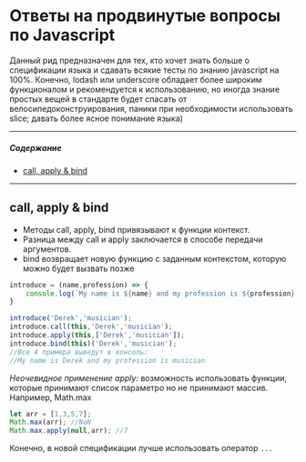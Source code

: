 # Ответы на продвинутые вопросы по Javascript

Данный рид предназначен для тех, кто хочет знать больше о спецификации языка и сдавать всякие тесты по знанию javascript на 100%.
Конечно, lodash или underscore обладает более широким функционалом и рекомендуется к использованию, но иногда знание простых вещей
в стандарте будет спасать от велосипедоконструирования, паники при необходимости использовать slice; давать более ясное понимание языка)

-------------------

##### Содержание 
- [call, apply & bind](#callapplybind)


-------------------

<a name="callapplybind"/>

## call, apply & bind

- Методы call, apply, bind привязывают к функции контекст. 
- Разница между call и apply заключается в способе передачи аргументов.
- bind возвращает новую функцию с заданным контекстом, которую можно будет вызвать позже

``` javascript
introduce = (name,profession) => {
    console.log(`My name is ${name} and my profession is ${profession}`); 
}

introduce('Derek','musician'); 
introduce.call(this,'Derek','musician');
introduce.apply(this,['Derek','musician']);
introduce.bind(this)('Derek','musician');
//Все 4 примера выведут в консоль: 
//My name is Derek and my profession is musician
```

*Неочевидное применение apply:* возможность использовать функции, которые принимают список параметро
но не принимают массив. Например, Math.max
``` javascript
let arr = [1,3,5,7];
Math.max(arr); //NaN 
Math.max.apply(null,arr); //7
``` 
Конечно, в новой спецификации лучше использовать оператор ```...```



